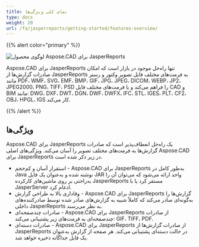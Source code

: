 ```yaml
---
title: نمای کلی ویژگی‌ها
type: docs
weight: 20
url: /fa/jasperreports/getting-started/features-overview/
---
```


{{% alert color="primary" %}}

![لوگوی محصول Aspose.CAD برای JasperReports](/_assets/home_3.png)

Aspose.CAD برای JasperReports تنها راه‌حل موجود در بازار است که امکان صادرات گزارش‌ها از JasperReports به فرمت‌های مختلف فایل تصویر وکتور و رستر مانند PDF، WMF، SVG، EMF، BMP، GIF، JPG، JPEG، DICOM، WEBP، JP2، JPEG2000، PNG، TIFF، PSD را فراهم می‌کند و با فرمت‌های مختلف فایل CAD و BIM مانند: DWG، DXF، DWT، DGN، DWF، DWFX، IFC، STL، IGES، PLT، CF2، OBJ، HPGL، IGS کار می‌کند.

{{% /alert %}}

## ویژگی‌ها

Aspose.CAD برای JasperReports یک راه‌حل انعطاف‌پذیر است که صادرات گزارش‌ها به فرمت‌های مختلف تصویر را آسان می‌کند. ویژگی‌های اصلی Aspose.CAD برای JasperReports در زیر ذکر شده است.

- استقرار آسان و کم‌حجم - Aspose.CAD برای JasperReports به‌طور کامل در Java نوشته شده و به‌عنوان یک فایل JAR واحد ارائه می‌شود که می‌توان آن را به‌راحتی بر روی ماشین‌های کارکرده JasperReports مستقر کرد یا با JasperServer ادغام کرد.
- وفاداری بالا به طراحی گزارش - Aspose.CAD برای JasperReports گزارش‌ها را به‌گونه‌ای صادر می‌کند که کاملاً شبیه به گزارش‌های صادر شده توسط صادرکننده‌های داخلی JasperReports به نظر می‌رسند.
- صادرات چندصفحه‌ای - Aspose.CAD برای JasperReports از صادرات چندصفحه‌ای به فرمت‌های زیر پشتیبانی می‌کند: GIF، TIFF، PDF.
- صادرات دسته‌ای - Aspose.CAD برای JasperReports از صادرات گزارش‌ها از JasperReports در حالت دسته‌ای پشتیبانی می‌کند. هر صفحه از گزارش به‌عنوان یک فایل جداگانه ذخیره خواهد شد.
